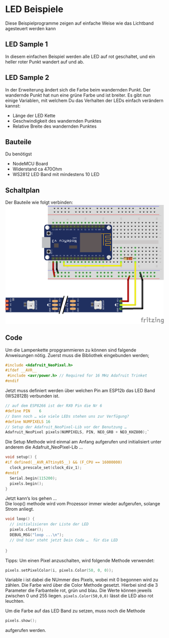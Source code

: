 # LED Beispiele

Diese Beispielprogramme zeigen auf einfache Weise wie das Lichtband agesteuert werden kann

## LED Sample 1
In diesem einfachen Beispiel werden alle LED auf rot geschaltet, und ein heller roter Punkt wandert auf und ab.
## LED Sample 2
In der Erweiterung ändert sich die Farbe beim wandernden Punkt. Der wandernde Punkt hat nun eine grüne Farbe und ist breiter.
Es gibt nun einige Variablen, mit welchem Du das Verhalten der LEDs einfach verändern kannst:
* Länge der LED Kette
* Geschwindigkeit des wandernden Punktes
* Relative Breite des wandernden Punktes

## Bauteile
Du benötigst
- NodeMCU Board
- Widerstand ca 470Ohm
- WS2812 LED Band mit mindestens 10 LED

## Schaltplan
Der Bauteile wie folgt verbinden: ![Schaltplan](./LED_Sample.png)


## Code

Um die Lampenkette propgrammieren zu können sind falgende Anweisungen nötig.
Zuerst muss die Bibliothek eingebunden werden;

```c
#include <Adafruit_NeoPixel.h>
#ifdef __AVR__
 #include <avr/power.h> // Required for 16 MHz Adafruit Trinket
#endif
```

Jetzt muss definiert werden über welchen Pin am ESP12b das LED Band (WS2812B) verbunden ist.

```c
// auf dem ESP8266 ist der RX0 Pin die Nr 6
#define PIN    6
// Dann noch … wie viele LEDs stehen uns zur Verfügung? 
#define NUMPIXELS 16
// Setup der Adafruit_NeoPixel-Lib vor der Benutzung … 
Adafruit_NeoPixel pixels(NUMPIXELS, PIN, NEO_GRB + NEO_KHZ800);`
```

Die Setup Methode wird einmal am Anfang aufgerufen und initialisiert unter anderem die Adafruit_NeoPixel-Lib … 
```c
void setup() {
#if defined(__AVR_ATtiny85__) && (F_CPU == 16000000)
  clock_prescale_set(clock_div_1);
#endif
  Serial.begin(115200);
  pixels.begin();
}
```

Jetzt kann‘s los gehen ...  
Die loop() methode wird vom Prozessor immer wieder aufgerufen, solange Strom anliegt. 

```c
void loop() {
  // initialisieren der Liste der LED
  pixels.clear();
  DEBUG_MSG("loop ...\n");
  // Und hier steht jetzt Dein Code …  für die LED
  
}
```

Tipps:
Um einen Pixel anzuschalten, wird folgende Methode verwendet:
```c
pixels.setPixelColor(i, pixels.Color(50, 0, 0));
```
Variable i ist dabei die NUmmer des Pixels, wobei mit 0 begonnen wird zu zählen.
Die Farbe wird über die Color Methode gesetzt. Hierbei sind die 3 Parameter die Farbanteile rot, grün und blau. Die Werte können jeweils zwischen 0 und 255 liegen.  `pixels.Color(50,0,0)` lässt die LED also rot leuchten.

Um die Farbe auf das LED Band zu setzen, muss noch die Methode
```c
pixels.show();
```
aufgerufen werden.
